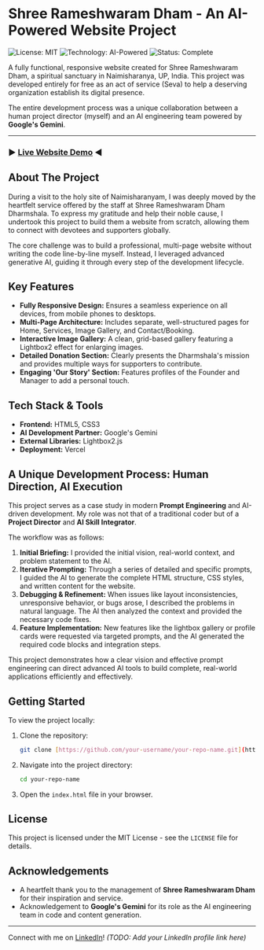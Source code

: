 # Shree Rameshwaram Dham - An AI-Powered Website Project

![License: MIT](https://img.shields.io/badge/License-MIT-yellow.svg)
![Technology: AI-Powered](https://img.shields.io/badge/Technology-AI--Powered-blue)
![Status: Complete](https://img.shields.io/badge/Status-Complete-green)

A fully functional, responsive website created for Shree Rameshwaram Dham, a spiritual sanctuary in Naimisharanya, UP, India. This project was developed entirely for free as an act of service (Seva) to help a deserving organization establish its digital presence.

The entire development process was a unique collaboration between a human project director (myself) and an AI engineering team powered by **Google's Gemini**.

---

### ► [Live Website Demo](https://rameshwaram-dham.vercel.app) ◄


## About The Project

During a visit to the holy site of Naimisharanyam, I was deeply moved by the heartfelt service offered by the staff at Shree Rameshwaram Dham Dharmshala. To express my gratitude and help their noble cause, I undertook this project to build them a website from scratch, allowing them to connect with devotees and supporters globally.

The core challenge was to build a professional, multi-page website without writing the code line-by-line myself. Instead, I leveraged advanced generative AI, guiding it through every step of the development lifecycle.

## Key Features

* **Fully Responsive Design:** Ensures a seamless experience on all devices, from mobile phones to desktops.
* **Multi-Page Architecture:** Includes separate, well-structured pages for Home, Services, Image Gallery, and Contact/Booking.
* **Interactive Image Gallery:** A clean, grid-based gallery featuring a Lightbox2 effect for enlarging images.
* **Detailed Donation Section:** Clearly presents the Dharmshala's mission and provides multiple ways for supporters to contribute.
* **Engaging 'Our Story' Section:** Features profiles of the Founder and Manager to add a personal touch.

## Tech Stack & Tools

* **Frontend:** HTML5, CSS3
* **AI Development Partner:** Google's Gemini
* **External Libraries:** Lightbox2.js
* **Deployment:** Vercel

## A Unique Development Process: Human Direction, AI Execution

This project serves as a case study in modern **Prompt Engineering** and AI-driven development. My role was not that of a traditional coder but of a **Project Director** and **AI Skill Integrator**.

The workflow was as follows:

1.  **Initial Briefing:** I provided the initial vision, real-world context, and problem statement to the AI.
2.  **Iterative Prompting:** Through a series of detailed and specific prompts, I guided the AI to generate the complete HTML structure, CSS styles, and written content for the website.
3.  **Debugging & Refinement:** When issues like layout inconsistencies, unresponsive behavior, or bugs arose, I described the problems in natural language. The AI then analyzed the context and provided the necessary code fixes.
4.  **Feature Implementation:** New features like the lightbox gallery or profile cards were requested via targeted prompts, and the AI generated the required code blocks and integration steps.

This project demonstrates how a clear vision and effective prompt engineering can direct advanced AI tools to build complete, real-world applications efficiently and effectively.

## Getting Started

To view the project locally:

1.  Clone the repository:
    ```sh
    git clone [https://github.com/your-username/your-repo-name.git](https://github.com/your-username/your-repo-name.git)
    ```
2.  Navigate into the project directory:
    ```sh
    cd your-repo-name
    ```
3.  Open the `index.html` file in your browser.

## License

This project is licensed under the MIT License - see the `LICENSE` file for details.

## Acknowledgements

* A heartfelt thank you to the management of **Shree Rameshwaram Dham** for their inspiration and service.
* Acknowledgement to **Google's Gemini** for its role as the AI engineering team in code and content generation.

---

Connect with me on [LinkedIn](https://www.linkedin.com/in/kalyan-sai-prasad/)!
*(TODO: Add your LinkedIn profile link here)*
